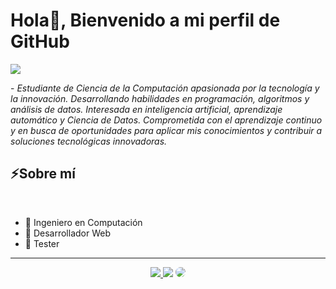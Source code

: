 
# Hola👋, Bienvenido a mi perfil de GitHub

<img src="https://readme-typing-svg.herokuapp.com?font=Architects+Daughter&color=A020F0&size=27&center=false&lines=Mi+nombre+es+Jhovhany+Villela...;"/>

<p>- <i>Estudiante de Ciencia de la Computación apasionada por la tecnología y la innovación. Desarrollando habilidades en programación, algoritmos y análisis de datos. Interesada en inteligencia artificial, aprendizaje automático y Ciencia de Datos. Comprometida con el aprendizaje continuo y en busca de oportunidades para aplicar mis conocimientos y contribuir a soluciones tecnológicas innovadoras.</i></p>

## ⚡Sobre mí

</br>

- 🌱 Ingeniero en Computación
- 🎈 Desarrollador Web
- 🧨 Tester

<hr>


<div>

<div>

<div align="center"> 
<a href="https://www.instagram.com/marcy_bonifacio/" target="_blank"><img src="https://img.shields.io/badge/-Instagram-%23E4405F?style=for-the-badge&logo=instagram&logoColor=white"</a>
<a href = "mailto:cmp.1a.gabybonifacio2@gmail.com"> <img src="https://img.shields.io/badge/-Gmail-%23333?style=for-the-badge&logo=gmail&logoColor=white" target="_blank"></a>
<a href="https://www.linkedin.com/in/marcia-oliveira-956994205/" target="_blank"><img src="https://img.shields.io/badge/-LinkedIn-%230077B5?style=for-the-badge&logo=linkedin&logoColor=white" style="border-radius: 30px" target="_blank"></a> 
 </div>
 
